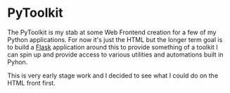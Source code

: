 # PyToolkit

The PyToolkit is my stab at some Web Frontend creation for a few of my Python applications.  For now it's just the HTML but the longer term goal is to build a [Flask](https://flask.palletsprojects.com/en/2.2.x/) application around this to provide something of a toolkit I can spin up and provide access to various utilities and automations built in Pyhon.

This is very early stage work and I decided to see what I could do on the HTML front first.